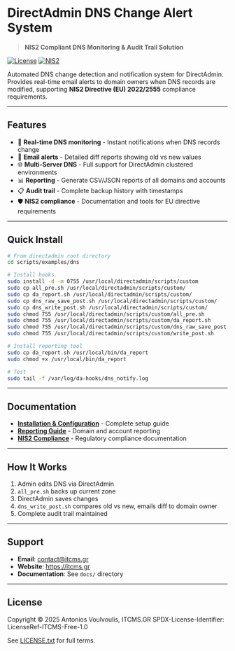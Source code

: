# DirectAdmin DNS Change Alert System

> **NIS2 Compliant DNS Monitoring & Audit Trail Solution**

[![License](https://img.shields.io/badge/License-ITCMS%20Free-blue.svg)](LICENSE.txt)
[![NIS2](https://img.shields.io/badge/NIS2-Compliant-success.svg)](docs/NIS2.md)

Automated DNS change detection and notification system for DirectAdmin. Provides real-time email alerts to domain owners when DNS records are modified, supporting **NIS2 Directive (EU) 2022/2555** compliance requirements.

---

## Features

- 🔔 **Real-time DNS monitoring** - Instant notifications when DNS records change
- 📧 **Email alerts** - Detailed diff reports showing old vs new values
- 🌐 **Multi-Server DNS** - Full support for DirectAdmin clustered environments
- 📊 **Reporting** - Generate CSV/JSON reports of all domains and accounts
- 📋 **Audit trail** - Complete backup history with timestamps
- 🛡️ **NIS2 compliance** - Documentation and tools for EU directive requirements

---

## Quick Install

```bash
# From directadmin root directory
cd scripts/examples/dns

# Install hooks
sudo install -d -m 0755 /usr/local/directadmin/scripts/custom
sudo cp all_pre.sh /usr/local/directadmin/scripts/custom/
sudo cp da_report.sh /usr/local/directadmin/scripts/custom/
sudo cp dns_raw_save_post.sh /usr/local/directadmin/scripts/custom/
sudo cp dns_write_post.sh /usr/local/directadmin/scripts/custom/
sudo chmod 755 /usr/local/directadmin/scripts/custom/all_pre.sh
sudo chmod 755 /usr/local/directadmin/scripts/custom/da_report.sh 
sudo chmod 755 /usr/local/directadmin/scripts/custom/dns_raw_save_post.sh 
sudo chmod 755 /usr/local/directadmin/scripts/custom/write_post.sh

# Install reporting tool
sudo cp da_report.sh /usr/local/bin/da_report
sudo chmod +x /usr/local/bin/da_report

# Test
sudo tail -f /var/log/da-hooks/dns_notify.log
```

---

## Documentation

- **[Installation & Configuration](docs/dns_change_notifications.md)** - Complete setup guide
- **[Reporting Guide](docs/da_report.md)** - Domain and account reporting
- **[NIS2 Compliance](docs/NIS2.md)** - Regulatory compliance documentation

---

## How It Works

1. Admin edits DNS via DirectAdmin
2. `all_pre.sh` backs up current zone
3. DirectAdmin saves changes
4. `dns_write_post.sh` compares old vs new, emails diff to domain owner
5. Complete audit trail maintained

---

## Support

- **Email**: contact@itcms.gr
- **Website**: https://itcms.gr
- **Documentation**: See `docs/` directory

---

## License

Copyright © 2025 Antonios Voulvoulis, ITCMS.GR
SPDX-License-Identifier: LicenseRef-ITCMS-Free-1.0

See [LICENSE.txt](LICENSE.txt) for full terms.
